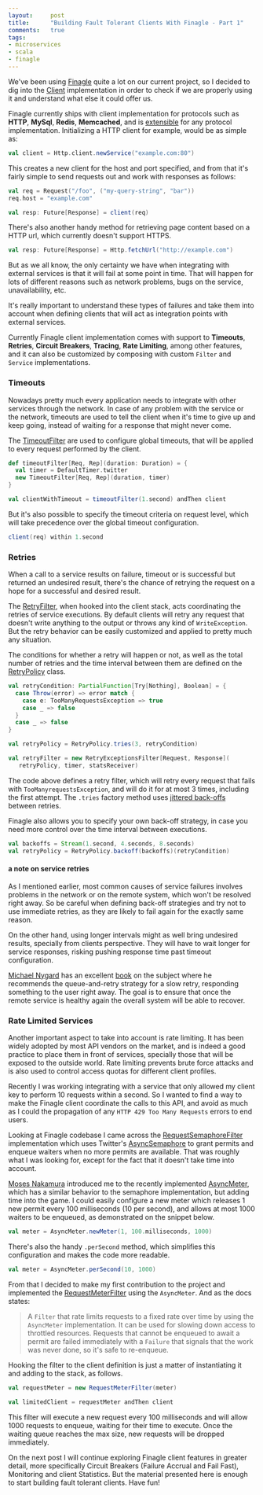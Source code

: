 ```yaml
---
layout:     post
title:      "Building Fault Tolerant Clients With Finagle - Part 1"
comments:   true
tags:
- microservices
- scala
- finagle
---
```

We've been using [Finagle](http://twitter.github.io/finagle) quite a lot on our current project, so I decided to dig into the [Client](http://twitter.github.io/finagle/guide/Clients.html) implementation in order to check if we are properly using it and understand what else it could offer us.

Finagle currently ships with client implementation for protocols such as **HTTP**, **MySql**, **Redis**, **Memcached**, and is [extensible](https://twitter.github.io/finagle/guide/Extending.html) for any protocol implementation. Initializing a HTTP client for example, would be as simple as:

```scala
val client = Http.client.newService("example.com:80")
```

This creates a new client for the host and port specified, and from that it's fairly simple to send requests out and work with responses as follows:

```scala
val req = Request("/foo", ("my-query-string", "bar"))
req.host = "example.com"

val resp: Future[Response] = client(req)
```

There's also another handy method for retrieving page content based on a HTTP url, which currently doesn't support HTTPS.

```scala
val resp: Future[Response] = Http.fetchUrl("http://example.com")
```

But as we all know, the only certainty we have when integrating with external services is that it will fail at some point in time. That will happen for lots of different reasons such as network problems, bugs on the service, unavailability, etc.

It's really important to understand these types of failures and take them into account when defining clients that will act as integration points with external services.

Currently Finagle client implementation comes with support to **Timeouts**, **Retries**, **Circuit Breakers**, **Tracing**, **Rate Limiting**, among other features, and it can also be customized by composing with custom `Filter` and `Service` implementations.

### Timeouts

Nowadays pretty much every application needs to integrate with other services through the network. In case of any problem with the service or the network, timeouts are used to tell the client when it's time to give up and keep going, instead of waiting for a response that might never come.

The [TimeoutFilter](https://github.com/twitter/finagle/blob/master/finagle-core/src/main/scala/com/twitter/finagle/service/TimeoutFilter.scala) are used to configure global timeouts, that will be applied to every request performed by the client.

```scala
def timeoutFilter[Req, Rep](duration: Duration) = {
  val timer = DefaultTimer.twitter
  new TimeoutFilter[Req, Rep](duration, timer)
}
```

```scala
val clientWithTimeout = timeoutFilter(1.second) andThen client
```

But it's also possible to specify the timeout criteria on request level, which will take precedence over the global timeout configuration.

```scala
client(req) within 1.second
```

### Retries

When a call to a service results on failure, timeout or is successful but returned an undesired result, there's the chance of retrying the request on a hope for a successful and desired result.

The [RetryFilter](https://github.com/twitter/finagle/blob/master/finagle-core/src/main/scala/com/twitter/finagle/service/RetryFilter.scala), when hooked into the client stack, acts coordinating the retries of service executions. By default clients will retry any request that doesn't write anything to the output or throws any kind of `WriteException`. But the retry behavior can be easily customized and applied to pretty much any situation.

The conditions for whether a retry will happen or not, as well as the total number of retries and the time interval between them are defined on the [RetryPolicy](https://github.com/twitter/finagle/blob/master/finagle-core/src/main/scala/com/twitter/finagle/service/RetryPolicy.scala) class.

```scala
val retryCondition: PartialFunction[Try[Nothing], Boolean] = {
  case Throw(error) => error match {
    case e: TooManyRequestsException => true
    case _ => false
  }
  case _ => false
}

val retryPolicy = RetryPolicy.tries(3, retryCondition)

val retryFilter = new RetryExceptionsFilter[Request, Response](
   retryPolicy, timer, statsReceiver)
```

The code above defines a retry filter, which will retry every request that fails with `TooManyrequestsException`, and will do it for at most 3 times, including the first attempt. The `.tries` factory method uses [jittered back-offs](http://www.awsarchitectureblog.com/2015/03/backoff.html) between retries.

Finagle also allows you to specify your own back-off strategy, in case you need more control over the time interval between executions.

```scala
val backoffs = Stream(1.second, 4.seconds, 8.seconds)
val retryPolicy = RetryPolicy.backoff(backoffs)(retryCondition)
```

#### a note on service retries

As I mentioned earlier, most common causes of service failures involves problems in the network or on the remote system, which won't be resolved right away. So be careful when defining back-off strategies and try not to use immediate retries, as they are likely to fail again for the exactly same reason.

On the other hand, using longer intervals might as well bring undesired results, specially from clients perspective. They will have to wait longer for service responses, risking pushing response time past timeout configuration.

[Michael Nygard](http://www.michaelnygard.com) has an excellent [book](https://www.goodreads.com/book/show/1069827.Release_It_) on the subject where he recommends the queue-and-retry strategy for a slow retry, responding something to the user right away. The goal is to ensure that once the remote service is healthy again the overall system will be able to recover.


### Rate Limited Services

Another important aspect to take into account is rate limiting. It has been widely adopted by most API vendors on the market, and is indeed a good practice to place them in front of services, specially those that will be exposed to the outside world. Rate limiting prevents brute force attacks and is also used to control access quotas for different client profiles.

Recently I was working integrating with a service that only allowed my client key to perform 10 requests within a second. So I wanted to find a way to make the Finagle client coordinate the calls to this API, and avoid as much as I could the propagation of any `HTTP 429 Too Many Requests` errors to end users.

Looking at Finagle codebase I came across the [RequestSemaphoreFilter](https://github.com/twitter/finagle/blob/master/finagle-core/src/main/scala/com/twitter/finagle/filter/RequestSemaphoreFilter.scala) implementation which uses Twitter's [AsyncSemaphore](https://github.com/twitter/util/blob/master/util-core/src/main/scala/com/twitter/concurrent/AsyncSemaphore.scala) to grant permits and enqueue waiters when no more permits are available. That was roughly what I was looking for, except for the fact that it doesn't take time into account.

[Moses Nakamura](https://twitter.com/mnnakamura) introduced me to the recently implemented [AsyncMeter](https://github.com/twitter/util/blob/master/util-core/src/main/scala/com/twitter/concurrent/AsyncMeter.scala), which has a similar behavior to the semaphore implementation, but adding time into the game. I could easily configure a new meter which releases 1 new permit every 100 milliseconds (10 per second), and allows at most 1000 waiters to be enqueued, as demonstrated on the snippet below.

```scala
val meter = AsyncMeter.newMeter(1, 100.milliseconds, 1000)
```
There's also the handy `.perSecond` method, which simplifies this configuration and makes the code more readable.

```scala
val meter = AsyncMeter.perSecond(10, 1000)
```

From that I decided to make my first contribution to the project and implemented the [RequestMeterFilter](https://github.com/twitter/finagle/blob/develop/finagle-core/src/main/scala/com/twitter/finagle/filter/RequestMeterFilter.scala) using the `AsyncMeter`. And as the docs states:

> A `Filter` that rate limits requests to a fixed rate over time by using the `AsyncMeter` implementation. It can be used for slowing down access to throttled resources. Requests that cannot be enqueued to await a permit are failed immediately with a `Failure` that signals that the work was never done, so it's safe to re-enqueue.

Hooking the filter to the client definition is just a matter of instantiating it and adding to the stack, as follows.

```scala
val requestMeter = new RequestMeterFilter(meter)

val limitedClient = requestMeter andThen client

```

This filter will execute a new request every 100 milliseconds and will allow 1000 requests to enqueue, waiting for their time to execute. Once the waiting queue reaches the max size, new requests will be dropped immediately.

On the next post I will continue exploring Finagle client features in greater detail, more specifically Circuit Breakers (Failure Accrual and Fail Fast), Monitoring and client Statistics. But the material presented here is enough to start building fault tolerant clients. Have fun!

